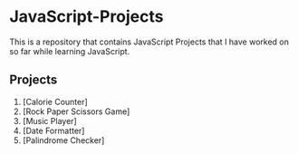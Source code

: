 # JavaScript-Projects

This is a repository that contains JavaScript Projects that I have worked on so far while learning JavaScript.

## Projects

1. [Calorie Counter]
2. [Rock Paper Scissors Game]
3. [Music Player]
4. [Date Formatter]
5. [Palindrome Checker]
